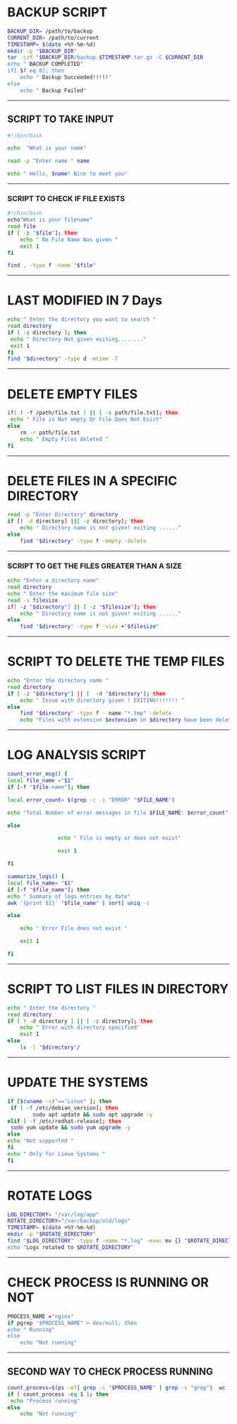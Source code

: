 # BACKUP SCRIPT
```bash
BACKUP_DIR= /path/to/backup
CURRENT_DIR= /path/to/current
TIMESTAMP= $(date +%Y-%m-%d)
mkdir -p "$BACKUP_DIR"
tar -czf "$BACKUP_DIR/backup-$TIMESTAMP.tar.gz -C $CURRENT_DIR 
echo " BACKUP COMPLETED"
if[ $? eq 0]; then
    echo " Backup Succeeded!!!!!"
else
    echo " Backup Failed"
```
----------------------------------------
## SCRIPT TO TAKE INPUT
```bash
#!/bin/bash

echo  "What is your name"

read -p "Enter name " name

echo " Hello, $name! Nice to meet you"
```
----------------------------------
### SCRIPT TO CHECK IF FILE EXISTS
```bash
#!/bin/bash
echo"What is your filename"
read file
if [ -z "$file"]; then
    echo " No File Name Was given "
    exit 1
fi

find . -type f -name "$file"
```
--------------------------------------------

# LAST MODIFIED IN 7 Days
```sh
echo " Enter the directory you want to search "
read directory
if [ -z directory ]; then
 echo " Directory Not given exiting........"
 exit 1
fi
find "$directory" -type d -mtime -7
```
------------------------------------------------

# DELETE EMPTY FILES
```bash
if[ ! -f /path/file.txt ] || [ -s path/file.txt]; then
 echo " File is Not empty Or File Does Not Exist"
else
    rm -r path/file.txt
    echo " Empty Files deleted "
fi
```
----------------------------------------

# DELETE FILES IN A SPECIFIC DIRECTORY
```bash
read -p "Enter Directory" directory
if [! -d directory] ||[ -z directory]; then
    echo " Directory name is not given! exiting ......"
else
    find "$directory" -type f -empty -delete
```
----------------------------------------------------

### SCRIPT TO GET THE FILES GREATER THAN A SIZE
```bash
echo "Enter a directory name"
read directory
echo " Enter the maximum file size"
read -s filesize
if[ -z "$directory"] || [ -z "$filesize"]; then
    echo " Directory name is not given! exiting ......"
else
    find "$directory" -type f -size +"$filesize"
```
-------------------------------------------------------
# SCRIPT TO DELETE THE TEMP FILES
```bash
echo "Enter the directory name "
read directory
if [ -z "$directory"] || [  -d "$directory"]; then
    echo " Issue with directory given ! EXITING!!!!!!! "
else
    find "$directory" -type f - name "*.tmp" -delete
    echo "Files with extension $extension in $directory have been deleted.
```
-------------------------------------------------------

# LOG ANALYSIS SCRIPT

```bash
count_error_msg() {
local file_name ="$1"
if [-f "$file-name"]; then

local error_count= $(grep -c -i "ERROR" "$FILE_NAME")

echo "Total Number of error messages in file $FILE_NAME: $error_count"

else

                echo " File is empty or does not exist"

                exit 1

fi

summarize_logs() {
local file_name= "$1"
if [-f "$file_name"]; then
echo " Summary of logs entries by date"
awk '{print $1}' "$file_name" | sort| uniq -c

else

    echo " Error File does not exist "

    exit 1

fi
```
---------------------------------------------------------------

# SCRIPT TO LIST FILES IN DIRECTORY
```bash
echo " Enter the directory "
read directory
if [ ! -d directory ] || [ -z directory]; then
    echo " Error with directory specified"
    exit 1
else
    ls -l "$directory"/
```
-----------------------------------------------------------

# UPDATE THE SYSTEMS
```bash
if [$(uname -s)"=='Linux" ]; then
 if [ -f /etc/debian_version]; then
        sudo apt update && sudo apt upgrade -y
elif [ -f /etc/redhat-release]; then
 sudo yum update && sudo yum upgrade -y
else
echo "Not supported "
fi
echo " Only for Linux Systems "
fi
```
-------------------------------------------

# ROTATE LOGS
```bash
LOG_DIRECTORY= "/var/log/app"
ROTATE_DIRECTORY="/var/backup/old/logs"
TIMESTAMP= $(date +%Y-%m-%d)
mkdir -p "$ROTATE_DIRECTORY"
find "$LOG_DIRECTORY" -type f -name "*.log" -exec mv {} "$ROTATE_DIRECTORY"/$TIMESTAMP"
echo "Logs rotated to $ROTATE_DIRECTORY"
```
----------------------------------------

# CHECK PROCESS IS RUNNING OR NOT
```bash
PROCESS_NAME ="nginx"
if pgrep '$PROCESS_NAME" > dev/null; then
echo " Running"
else
    echo "Not running"
```
---------------------------------------------------------------------

## SECOND WAY TO CHECK PROCESS RUNNING
```bash
count_process=$(ps -ef| grep -i "$PROCESS_NAME" | grep -v "grep"|  wc -l )
if [ count_process -eq 1 ]; then
 echo "Process running"
else
    echo "Not running"